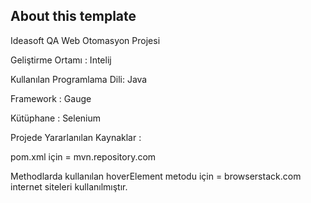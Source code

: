 ## About this template

Ideasoft QA Web Otomasyon Projesi

Geliştirme Ortamı : Intelij

Kullanılan Programlama Dili: Java

Framework : Gauge

Kütüphane : Selenium

Projede Yararlanılan Kaynaklar :

pom.xml için = mvn.repository.com

Methodlarda kullanılan hoverElement metodu için = browserstack.com internet siteleri kullanılmıştır.
